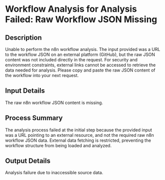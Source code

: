 # Workflow Analysis for Analysis Failed: Raw Workflow JSON Missing

## Description
Unable to perform the n8n workflow analysis. The input provided was a URL to the workflow JSON on an external platform (GitHub), but the raw JSON content was not included directly in the request. For security and environment constraints, external links cannot be accessed to retrieve the data needed for analysis. Please copy and paste the raw JSON content of the workflow into your next request.

## Input Details
The raw n8n workflow JSON content is missing.

## Process Summary
The analysis process failed at the initial step because the provided input was a URL pointing to an external resource, and not the required raw n8n workflow JSON data. External data fetching is restricted, preventing the workflow structure from being loaded and analyzed.

## Output Details
Analysis failure due to inaccessible source data.
